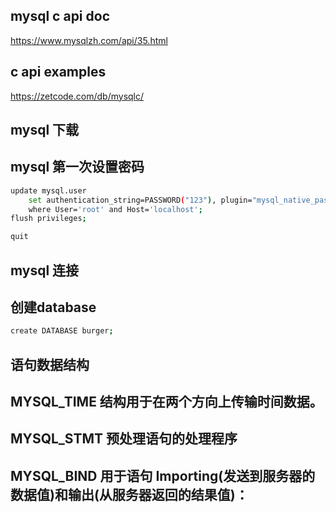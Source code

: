 ## mysql c api doc 

https://www.mysqlzh.com/api/35.html

## c api examples 

https://zetcode.com/db/mysqlc/

## mysql 下载

## mysql 第一次设置密码

```bash
update mysql.user 
    set authentication_string=PASSWORD("123"), plugin="mysql_native_password" 
    where User='root' and Host='localhost';    
flush privileges;

quit
```

## mysql 连接

## 创建database

```bash
create DATABASE burger;
```

## 语句数据结构

## MYSQL_TIME   结构用于在两个方向上传输时间数据。

## MYSQL_STMT 预处理语句的处理程序

## MYSQL_BIND 用于语句 Importing(发送到服务器的数据值)和输出(从服务器返回的结果值)：


